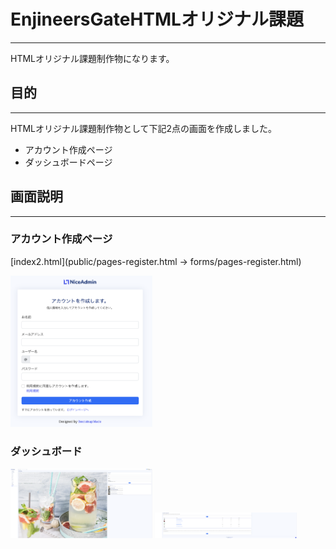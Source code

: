# EnjineersGateHTMLオリジナル課題
***

HTMLオリジナル課題制作物になります。

## 目的
***

HTMLオリジナル課題制作物として下記2点の画面を作成しました。

- アカウント作成ページ
- ダッシュボードページ
  
## 画面説明
***

### アカウント作成ページ

[index2.html](public/pages-register.html → forms/pages-register.html)

<img src="docs/スクリーンショット 2024-04-18 14.23.22.png" width="45%">

### ダッシュボード

<img src="docs/スクリーンショット 2024-04-18 14.22.44.png" width="45%">

<img src="docs/スクリーンショット 2024-04-18 14.23.02.png" width="45%">
